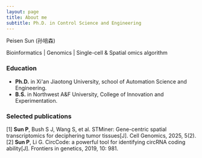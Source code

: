 ```yaml
---
layout: page
title: About me
subtitle: Ph.D. in Control Science and Engineering
---
```


Peisen Sun (孙培森)

Bioinformatics | Genomics | Single-cell & Spatial omics algorithm

### Education
 - **Ph.D.** in Xi'an Jiaotong University, school of Automation Science and Engineering.  
 - **B.S.** in Northwest A&F University, College of Innovation and Experimentation.

### Selected publications
[1] **Sun P**, Bush S J, Wang S, et al. STMiner: Gene-centric spatial transcriptomics for deciphering tumor tissues[J]. Cell Genomics, 2025, 5(2).  
[2] **Sun P**, Li G. CircCode: a powerful tool for identifying circRNA coding ability[J]. Frontiers in genetics, 2019, 10: 981.
